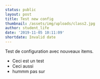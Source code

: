 ```yaml
---
status: public
layout: post
title: Test new config
thumbnail: /assets/img/uploads/class2.jpg
author: student_life
date: '2019-11-05 10:11:09'
shortdate: Invalid date
---
```

Test de configuration avec nouveaux items.


* Ceci est un test
* Ceci aussi
* hummm pas sur

